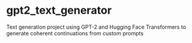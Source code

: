 # gpt2_text_generator
Text generation project using GPT-2 and Hugging Face Transformers to generate coherent continuations from custom prompts
